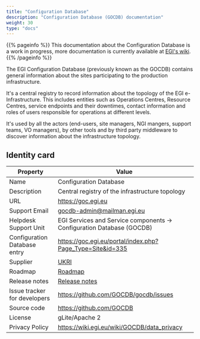 ```yaml
---
title: "Configuration Database"
description: "Configuration Database (GOCDB) documentation"
weight: 30
type: "docs"
---
```


{{% pageinfo %}} This documentation about the Configuration Database is a work
in progress, more documentation is currently available at
[EGI's wiki](https://wiki.egi.eu/wiki/GOCDB). {{% /pageinfo %}}

The EGI Configuration Database (previously known as the GOCDB) contains general
information about the sites participating to the production infrastructure.

It's a central registry to record information about the topology of the EGI
e-Infrastructure. This includes entities such as Operations Centres, Resource
Centres, service endpoints and their downtimes, contact information and roles of
users responsible for operations at different levels.

It's used by all the actors (end-users, site managers, NGI mangers, support
teams, VO managers), by other tools and by third party middleware to discover
information about the infrastructure topology.

## Identity card

<!-- markdownlint-disable line-length bare-url -->

| Property                     | Value                                                                 |
| ---------------------------- | --------------------------------------------------------------------- |
| Name                         | Configuration Database                                                |
| Description                  | Central registry of the infrastructure topology                       |
| URL                          | https://goc.egi.eu                                                    |
| Support Email                | gocdb-admin@mailman.egi.eu                                            |
| Helpdesk Support Unit        | EGI Services and Service components -> Configuration Database (GOCDB) |
| Configuration Database entry | https://goc.egi.eu/portal/index.php?Page_Type=Site&id=335             |
| Supplier                     | [UKRI](https://www.ukri.org/)                                         |
| Roadmap                      | [Roadmap](https://wiki.egi.eu/wiki/GOCDB/Roadmap)                     |
| Release notes                | [Release notes](https://github.com/GOCDB/gocdb/releases)              |
| Issue tracker for developers | https://github.com/GOCDB/gocdb/issues                                 |
| Source code                  | https://github.com/GOCDB                                              |
| License                      | gLite/Apache 2                                                        |
| Privacy Policy               | https://wiki.egi.eu/wiki/GOCDB/data_privacy                           |

<!-- markdownlint-enable line-length bare-url -->
